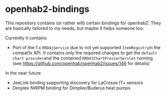 # openhab2-bindings
This repository contains (or rather will) certain bindings for openhab2. They are basically tailored to my needs, 
but maybe it helps someone too.

Currently it contains
- Port of the 1.x `RRD4jService` due to not yet supported `ItemRegistry`in the compat1x API. It contains 
only the required changes to get the `default chart provider`and the contained `RRD4JChartProvierServlet` running
(see https://github.com/openhab/openhab2/issues/146 for details)

In the near future
- JeeLink binding supporting discovery for LaCrosse IT+ sensors
- Dimplex NWPM binding for Dimplex/Buderus heat pumps
